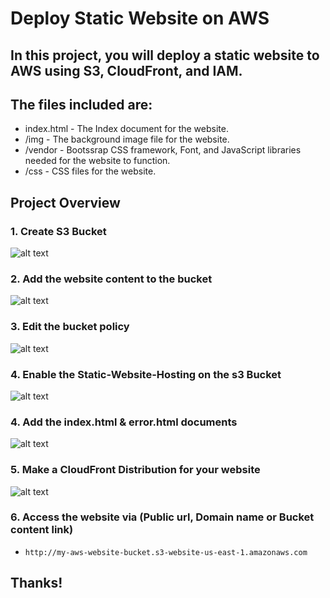 # Deploy Static Website on AWS

## In this project, you will deploy a static website to AWS using S3, CloudFront, and IAM.

## The files included are: 

* index.html - The Index document for the website.
* /img - The background image file for the website.
* /vendor - Bootssrap CSS framework, Font, and JavaScript libraries needed for the website to function.
* /css - CSS files for the website.

## Project Overview

### 1. Create S3 Bucket

![alt text](https://github.com/OmarKhalil10/ALX-Cloud-Developer-ND-Udacity/blob/main/Deploy%20a%20static%20website%20on%20AWS/project%20walk-through%20images/Bucket.png "S3 Bucket")

### 2. Add the website content to the bucket

![alt text](https://github.com/OmarKhalil10/ALX-Cloud-Developer-ND-Udacity/blob/main/Deploy%20a%20static%20website%20on%20AWS/project%20walk-through%20images/Bucket-Content.png "website content inside the s3 bucket")

### 3. Edit the bucket policy

![alt text](https://github.com/OmarKhalil10/ALX-Cloud-Developer-ND-Udacity/blob/main/Deploy%20a%20static%20website%20on%20AWS/project%20walk-through%20images/Bucket-Policy.png "Bucket Policy")

### 4. Enable the Static-Website-Hosting on the s3 Bucket

![alt text](https://github.com/OmarKhalil10/ALX-Cloud-Developer-ND-Udacity/blob/main/Deploy%20a%20static%20website%20on%20AWS/project%20walk-through%20images/Static-Website-Hosting.png "Static-Website-Hosting Enabled")

### 4. Add the index.html & error.html documents

![alt text](https://github.com/OmarKhalil10/ALX-Cloud-Developer-ND-Udacity/blob/main/Deploy%20a%20static%20website%20on%20AWS/project%20walk-through%20images/Static-Website-Hosting-Properties.png "Adding the default html documents")

### 5. Make a CloudFront Distribution for your website

![alt text](https://github.com/OmarKhalil10/ALX-Cloud-Developer-ND-Udacity/blob/main/Deploy%20a%20static%20website%20on%20AWS/project%20walk-through%20images/Website-Distribution.png "CloudFront Distribution")

### 6. Access the website via (Public url, Domain name or Bucket content link)


* `http://my-aws-website-bucket.s3-website-us-east-1.amazonaws.com`

## Thanks!
